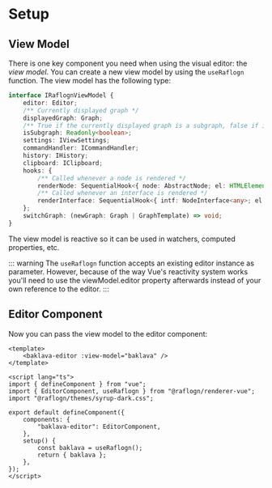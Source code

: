 # Setup

## View Model

There is one key component you need when using the visual editor: the _view model_. You can create a new view model by using the <ApiLink type="functions" module="@raflogn/renderer-vue" name="useRaflogn"><code>useRaflogn</code></ApiLink> function. The view model has the following type:

```ts
interface IRaflognViewModel {
    editor: Editor;
    /** Currently displayed graph */
    displayedGraph: Graph;
    /** True if the currently displayed graph is a subgraph, false if it is the root graph */
    isSubgraph: Readonly<boolean>;
    settings: IViewSettings;
    commandHandler: ICommandHandler;
    history: IHistory;
    clipboard: IClipboard;
    hooks: {
        /** Called whenever a node is rendered */
        renderNode: SequentialHook<{ node: AbstractNode; el: HTMLElement }, null>;
        /** Called whenever an interface is rendered */
        renderInterface: SequentialHook<{ intf: NodeInterface<any>; el: HTMLElement }, null>;
    };
    switchGraph: (newGraph: Graph | GraphTemplate) => void;
}
```

The view model is reactive so it can be used in watchers, computed properties, etc.

::: warning
The `useRaflogn` function accepts an existing editor instance as parameter. However, because of the way Vue's reactivity system works you'll need to use the viewModel.editor property afterwards instead of your own reference to the editor.
:::

## Editor Component

Now you can pass the view model to the editor component:

```vue
<template>
    <baklava-editor :view-model="baklava" />
</template>

<script lang="ts">
import { defineComponent } from "vue";
import { EditorComponent, useRaflogn } from "@raflogn/renderer-vue";
import "@raflogn/themes/syrup-dark.css";

export default defineComponent({
    components: {
        "baklava-editor": EditorComponent,
    },
    setup() {
        const baklava = useRaflogn();
        return { baklava };
    },
});
</script>
```

